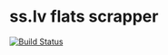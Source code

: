 # ss.lv flats scrapper
[![Build Status](https://travis-ci.org/oginskis/play-vo-flats.svg?branch=master)](https://travis-ci.org/oginskis/play-vo-flats.svg?branch=master)
